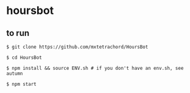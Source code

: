 # hoursbot

## to run

```
$ git clone https://github.com/mxtetrachord/HoursBot

$ cd HoursBot

$ npm install && source ENV.sh # if you don't have an env.sh, see autumn

$ npm start
```

